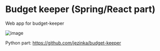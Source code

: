 # Budget keeper (Spring/React part)

Web app for budget-keeper

![image](https://user-images.githubusercontent.com/6199108/219319413-33bd3ecc-594f-447e-991f-861b11ec40bf.png)

Python part: https://github.com/jezinka/budget-keeper
